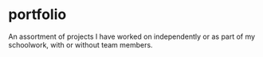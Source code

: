 # portfolio

An assortment of projects I have worked on independently or as part of my schoolwork, with or without team members.
